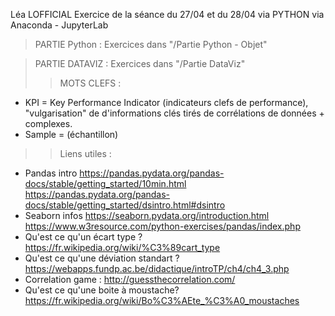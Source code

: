 Léa LOFFICIAL
Exercice de la séance du 27/04 et du 28/04 via PYTHON via Anaconda - JupyterLab
> PARTIE Python : Exercices dans "/Partie Python - Objet"

> PARTIE DATAVIZ : Exercices dans "/Partie DataViz"
>> MOTS CLEFS : 
- KPI = Key Performance Indicator (indicateurs clefs de performance), "vulgarisation" de d'informations clés tirés de corrélations de données + complexes.
- Sample = (échantillon)

>> Liens utiles :
- Pandas intro
https://pandas.pydata.org/pandas-docs/stable/getting_started/10min.html
https://pandas.pydata.org/pandas-docs/stable/getting_started/dsintro.html#dsintro
- Seaborn infos
https://seaborn.pydata.org/introduction.html
https://www.w3resource.com/python-exercises/pandas/index.php
- Qu'est ce qu'un écart type ?
https://fr.wikipedia.org/wiki/%C3%89cart_type
- Qu'est ce qu'une déviation standart ?
https://webapps.fundp.ac.be/didactique/introTP/ch4/ch4_3.php
- Correlation game :
http://guessthecorrelation.com/
- Qu'est ce qu'une boite à moustache?
https://fr.wikipedia.org/wiki/Bo%C3%AEte_%C3%A0_moustaches
